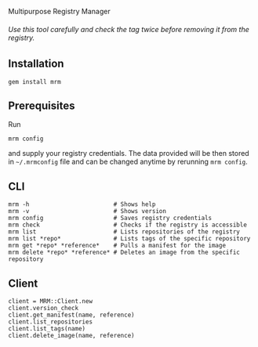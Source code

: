 Multipurpose Registry Manager

###### Use this tool carefully and check the tag twice before removing it from the registry.

## Installation

```
gem install mrm
```

## Prerequisites

Run

```
mrm config
```

and supply your registry credentials. The data provided will be then stored in `~/.mrmconfig` file and can be changed anytime by rerunning `mrm config`.

## CLI

```
mrm -h                        # Shows help
mrm -v                        # Shows version
mrm config                    # Saves registry credentials
mrm check                     # Checks if the registry is accessible
mrm list                      # Lists repositories of the registry
mrm list *repo*               # Lists tags of the specific repository
mrm get *repo* *reference*    # Pulls a manifest for the image
mrm delete *repo* *reference* # Deletes an image from the specific repository
```

## Client

```
client = MRM::Client.new
client.version_check
client.get_manifest(name, reference)
client.list_repositories
client.list_tags(name)
client.delete_image(name, reference)
```
